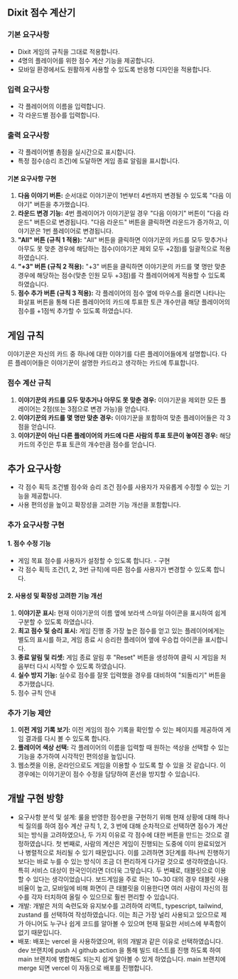 ## Dixit 점수 계산기

### 기본 요구사항

- Dixit 게임의 규칙을 그대로 적용합니다.
- 4명의 플레이어를 위한 점수 계산 기능을 제공합니다.
- 모바일 환경에서도 원활하게 사용할 수 있도록 반응형 디자인을 적용합니다.

### 입력 요구사항

- 각 플레이어의 이름을 입력합니다.
- 각 라운드별 점수를 입력합니다.

### 출력 요구사항

- 각 플레이어별 총점을 실시간으로 표시합니다.
- 특정 점수(승리 조건)에 도달하면 게임 종료 알림을 표시합니다.

#### 기본 요구사항 구현

1. **다음 이야기 버튼:** 순서대로 이야기꾼이 1번부터 4번까지 변경될 수 있도록 "다음 이야기" 버튼을 추가했습니다.
2. **라운드 변경 기능:** 4번 플레이어가 이야기꾼일 경우 "다음 이야기" 버튼이 "다음 라운드" 버튼으로 변경됩니다. "다음 라운드" 버튼을 클릭하면 라운드가 증가하고, 이야기꾼은 1번 플레이어로 변경됩니다.
3. **"All" 버튼 (규칙 1 적용):** "All" 버튼을 클릭하면 이야기꾼의 카드를 모두 맞추거나 아무도 못 맞춘 경우에 해당하는 점수(이야기꾼 제외 모두 +2점)를 일괄적으로 적용하였습니다.
4. **"+3" 버튼 (규칙 2 적용):** "+3" 버튼을 클릭하면 이야기꾼의 카드를 몇 명만 맞춘 경우에 해당하는 점수(맞춘 인원 모두 +3점)를 각 플레이어에게 적용할 수 있도록 하였습니다.
5. **점수 추가 버튼 (규칙 3 적용):** 각 플레이어의 점수 옆에 마우스를 올리면 나타나는 화살표 버튼을 통해 다른 플레이어의 카드에 투표한 토큰 개수만큼 해당 플레이어의 점수를 +1점씩 추가할 수 있도록 하였습니다.

## 게임 규칙

이야기꾼은 자신의 카드 중 하나에 대한 이야기를 다른 플레이어들에게 설명합니다. 다른 플레이어들은 이야기꾼이 설명한 카드라고 생각하는 카드에 투표합니다.

### 점수 계산 규칙

1. **이야기꾼의 카드를 모두 맞추거나 아무도 못 맞춘 경우:** 이야기꾼을 제외한 모든 플레이어는 2점(또는 3점으로 변경 가능)을 얻습니다.
2. **이야기꾼의 카드를 몇 명만 맞춘 경우:** 이야기꾼을 포함하여 맞춘 플레이어들은 각 3점을 얻습니다.
3. **이야기꾼이 아닌 다른 플레이어의 카드에 다른 사람의 투표 토큰이 놓여진 경우:** 해당 카드의 주인은 투표 토큰의 개수만큼 점수를 얻습니다.

## 추가 요구사항

- 각 점수 획득 조건별 점수와 승리 조건 점수를 사용자가 자유롭게 수정할 수 있는 기능을 제공합니다.
- 사용 편의성을 높이고 확장성을 고려한 기능 개선을 포함합니다.


### 추가 요구사항 구현

#### 1. 점수 수정 기능

- 게임 목표 점수를 사용자가 설정할 수 있도록 합니다. - 구현
- 각 점수 획득 조건(1, 2, 3번 규칙)에 따른 점수를 사용자가 변경할 수 있도록 합니다.

#### 2. 사용성 및 확장성 고려한 기능 개선

1. **이야기꾼 표시:** 현재 이야기꾼의 이름 옆에 보라색 스마일 아이콘을 표시하여 쉽게 구분할 수 있도록 하였습니다.
2. **최고 점수 및 승리 표시:** 게임 진행 중 가장 높은 점수를 얻고 있는 플레이어에게는 별도의 표시를 하고, 게임 종료 시 승리한 플레이어 옆에 우승컵 아이콘을 표시합니다.
3. **종료 알림 및 리셋:** 게임 종료 알림 후 "Reset" 버튼을 생성하여 클릭 시 게임을 처음부터 다시 시작할 수 있도록 하였습니다.
4. **실수 방지 기능:** 실수로 점수를 잘못 입력했을 경우를 대비하여 "되돌리기" 버튼을 추가했습니다.
5. 점수 규칙 안내

### 추가 기능 제안

1. **이전 게임 기록 보기:** 이전 게임의 점수 기록을 확인할 수 있는 페이지를 제공하여 게임 결과를 다시 볼 수 있도록 합니다.
2. **플레이어 색상 선택:** 각 플레이어의 이름을 입력할 때 원하는 색상을 선택할 수 있는 기능을 추가하여 시각적인 편의성을 높입니다.
3. 웹소켓을 이용, 온라인으로도 게임을 이용할 수 있도록 할 수 있을 것 같습니다. 이 경우에는 이야기꾼이 점수 수정을 담당하여 혼선을 방지할 수 있습니다.

## 개발 구현 방향
- 요구사항 분석 및 설계: 룰을 반영한 점수판을 구현하기 위해 현재 상황에 대해 하나씩 질의를 하여 점수 계산 규칙 1, 2, 3 번에 대해 순차적으로 선택하면 점수가 계산되는 방식을 고려하였으나, 두 가지 이유로 각 점수에 대한 버튼을 만드는 것으로 결정하였습니다.
첫 번째로, 사람의 계산은 게임이 진행되는 도중에 이미 완료되었거나 병렬적으로 처리될 수 있기 때문입니다. 이를 고려하면 3단계를 하나씩 진행하기 보다는 바로 누를 수 있는 방식이 조금 더 편리하게 다가갈 것으로 생각하였습니다. 특히 서비스 대상이 한국인이라면 더더욱 그렇습니다.
두 번쨰로, 태블릿으로 이용할 수 있다는 생각이었습니다. 보드게임을 주로 하는 10~30 대의 경우 태블릿 사용 비율이 높고, 모바일에 비해 화면이 큰 태블릿을 이용한다면 여러 사람이 자신의 점수를 각자 터치하여 올릴 수 있으므로 훨씬 편리할 수 있습니다.
- 개발: 개발은 저의 숙련도와 유지보수를 고려하여 리액트, typescript, tailwind, zustand 를 선택하여 작성하였습니다. 이는 최근 가장 널리 사용되고 있으므로 제가 아니어도 누구나 쉽게 코드를 알아볼 수 있으며 현재 필요한 서비스에 부족함이 없기 때문입니다.
- 배포: 배포는 vercel 을 사용하였으며, 위의 개발과 같은 이유로 선택하였습니다. dev 브랜치에 push 시 github action 을 통해 빌드 테스트를 진행 하도록 하여 main 브랜치에 병합해도 되는지 쉽게 알아볼 수 있게 하였습니다. main 브랜치에 merge 되면 vercel 이 자동으로 배포를 진행합니다.

